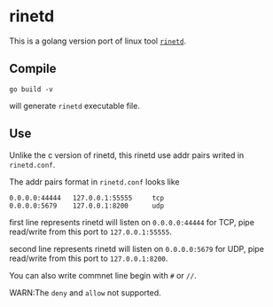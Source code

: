 # rinetd

This is a golang version port of linux tool [`rinetd`](https://github.com/samhocevar/rinetd).


## Compile

```shell
go build -v
```
will generate `rinetd` executable file.

## Use

Unlike the c version of rinetd, this rinetd use addr pairs writed in `rinetd.conf`.

The addr pairs format in `rinetd.conf` looks like 
```
0.0.0.0:44444   127.0.0.1:55555     tcp
0.0.0.0:5679    127.0.0.1:8200      udp
```

first line represents rinetd will listen on `0.0.0.0:44444` for TCP, 
pipe read/write from this port to `127.0.0.1:55555`.

second line represents rinetd will listen on `0.0.0.0:5679` for UDP, 
pipe read/write from this port to `127.0.0.1:8200`.

You can also write commnet line begin with `#` or `//`.

WARN:The `deny` and `allow` not supported.

